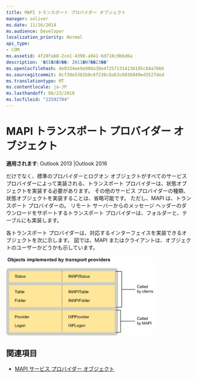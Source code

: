 ```yaml
---
title: MAPI トランスポート プロバイダー オブジェクト
manager: soliver
ms.date: 11/16/2014
ms.audience: Developer
localization_priority: Normal
api_type:
- COM
ms.assetid: 4f28fab8-2ce1-4398-a941-6d718c9bbd6a
description: '�ŏI�X�V��: 2011�N7��23��'
ms.openlocfilehash: de0334ee9a90da38e472571314136195c84a7866
ms.sourcegitcommit: 0cf39e5382b8c6f236c8a63c6036849ed3527ded
ms.translationtype: MT
ms.contentlocale: ja-JP
ms.lasthandoff: 08/23/2018
ms.locfileid: "22592704"
---
```

# <a name="mapi-transport-provider-objects"></a>MAPI トランスポート プロバイダー オブジェクト
  
**適用されます**: Outlook 2013 |Outlook 2016 
  
だけでなく、標準のプロバイダーとログオン オブジェクトがすべてのサービス プロバイダーによって実装される、トランスポート プロバイダーは、状態オブジェクトを実装する必要があります。 その他のサービス プロバイダーの種類、状態オブジェクトを実装することは、省略可能です。 ただし、MAPI は、トランスポート プロバイダーの。 リモート サーバーからのメッセージ ヘッダーのダウンロードをサポートするトランスポート プロバイダーは、フォルダーと、テーブルにも実装します。 
  
各トランスポート プロバイダーは、対応するインターフェイスを実装できるオブジェクトを次に示します。 図では、MAPI またはクライアントは、オブジェクトのユーザーかどうかも示しています。
  
![トランスポート プロバイダーを実装するオブジェクト](media/amapi_66.gif "トランスポート プロバイダーを実装するオブジェクト")
  
## <a name="see-also"></a>関連項目

- [MAPI サービス プロバイダー オブジェクト](mapi-service-provider-objects.md)

